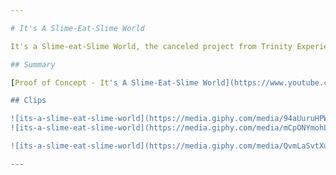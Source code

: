 ```yaml
--- 

# It's A Slime-Eat-Slime World

It's a Slime-eat-Slime World, the canceled project from Trinity Experiences, is presented as a proof of concept. Despite the studio's dissolution in 2021, this video stands as a testament to the hard work and dedication of the developers. Although the project was ultimately cut short, this video offers a glimpse into what the game had the potential to become. The video serves as a showcase of the developers' skills and creativity, preserving the memory of the project.

## Summary

[Proof of Concept - It's A Slime-Eat-Slime World](https://www.youtube.com/watch?v=4U0OmyKFsXE)

## Clips

![its-a-slime-eat-slime-world](https://media.giphy.com/media/94aUuruHPWtslPyW3k/giphy.gif) ![its-a-slime-eat-slime-world](https://media.giphy.com/media/lkmg9ql8ntVXw7Td3b/giphy.gif) 
![its-a-slime-eat-slime-world](https://media.giphy.com/media/mCpONYmohLxSWQbd1T/giphy.gif) ![its-a-slime-eat-slime-world](https://media.giphy.com/media/q3JZcYDyZC1agCATal/giphy.gif) 

![its-a-slime-eat-slime-world](https://media.giphy.com/media/QvmLaSvtXukO1rt6O9/giphy.gif) 

---
```

